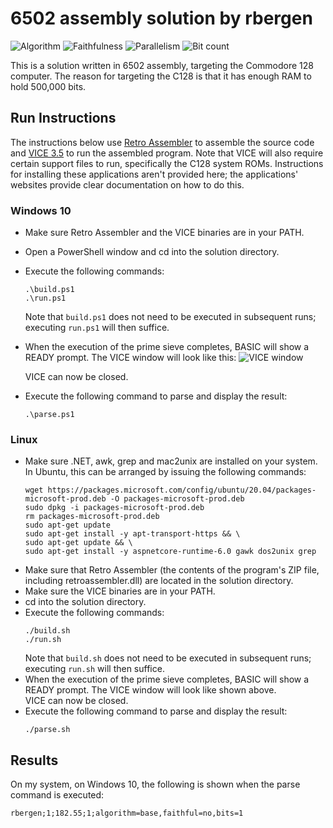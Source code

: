 # 6502 assembly solution by rbergen

![Algorithm](https://img.shields.io/badge/Algorithm-base-green)
![Faithfulness](https://img.shields.io/badge/Faithful-no-yellowgreen)
![Parallelism](https://img.shields.io/badge/Parallel-no-green)
![Bit count](https://img.shields.io/badge/Bits-1-green)

This is a solution written in 6502 assembly, targeting the Commodore 128 computer. The reason for targeting the C128 is that it has enough RAM to hold 500,000 bits.

## Run Instructions
The instructions below use [Retro Assembler](https://enginedesigns.net/retroassembler) to assemble the source code and [VICE 3.5](https://vice-emu.sourceforge.io/) to run the assembled program. Note that VICE will also require certain support files to run, specifically the C128 system ROMs.
Instructions for installing these applications aren't provided here; the applications' websites provide clear documentation on how to do this.

### Windows 10
- Make sure Retro Assembler and the VICE binaries are in your PATH.
- Open a PowerShell window and cd into the solution directory.
- Execute the following commands:
  ```
  .\build.ps1
  .\run.ps1
  ```
  Note that `build.ps1` does not need to be executed in subsequent runs; executing `run.ps1` will then suffice.
- When the execution of the prime sieve completes, BASIC will show a READY prompt. The VICE window will look like this:
  ![VICE window](https://i.ibb.co/7G9fk2N/c128primes.png)

  VICE can now be closed.
- Execute the following command to parse and display the result:
  ```
  .\parse.ps1
  ```

### Linux
- Make sure .NET, awk, grep and mac2unix are installed on your system. In Ubuntu, this can be arranged by issuing the following commands:
  ```
  wget https://packages.microsoft.com/config/ubuntu/20.04/packages-microsoft-prod.deb -O packages-microsoft-prod.deb
  sudo dpkg -i packages-microsoft-prod.deb
  rm packages-microsoft-prod.deb
  sudo apt-get update
  sudo apt-get install -y apt-transport-https && \
  sudo apt-get update && \
  sudo apt-get install -y aspnetcore-runtime-6.0 gawk dos2unix grep
  ```
- Make sure that Retro Assembler (the contents of the program's ZIP file, including retroassembler.dll) are located in the solution directory.
- Make sure the VICE binaries are in your PATH.
- cd into the solution directory.
- Execute the following commands:
  ```
  ./build.sh
  ./run.sh
  ```
  Note that `build.sh` does not need to be executed in subsequent runs; executing `run.sh` will then suffice.
- When the execution of the prime sieve completes, BASIC will show a READY prompt. The VICE window will look like shown above. <br/>
  VICE can now be closed.
- Execute the following command to parse and display the result:
  ```
  ./parse.sh
  ```

## Results
On my system, on Windows 10, the following is shown when the parse command is executed:
```
rbergen;1;182.55;1;algorithm=base,faithful=no,bits=1
```